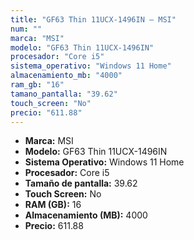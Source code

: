 ```yaml
---
title: "GF63 Thin 11UCX-1496IN — MSI"
num: ""
marca: "MSI"
modelo: "GF63 Thin 11UCX-1496IN"
procesador: "Core i5"
sistema_operativo: "Windows 11 Home"
almacenamiento_mb: "4000"
ram_gb: "16"
tamano_pantalla: "39.62"
touch_screen: "No"
precio: "611.88"
---
```

<ul>
<li><strong>Marca:</strong> MSI</li>
<li><strong>Modelo:</strong> GF63 Thin 11UCX-1496IN</li>
<li><strong>Sistema Operativo:</strong> Windows 11 Home</li>
<li><strong>Procesador:</strong> Core i5 </li>
<li><strong>Tamaño de pantalla:</strong> 39.62</li>
<li><strong>Touch Screen:</strong> No</li>
<li><strong>RAM (GB):</strong> 16</li>
<li><strong>Almacenamiento (MB):</strong> 4000</li>
<li><strong>Precio:</strong> 611.88</li>
</ul>